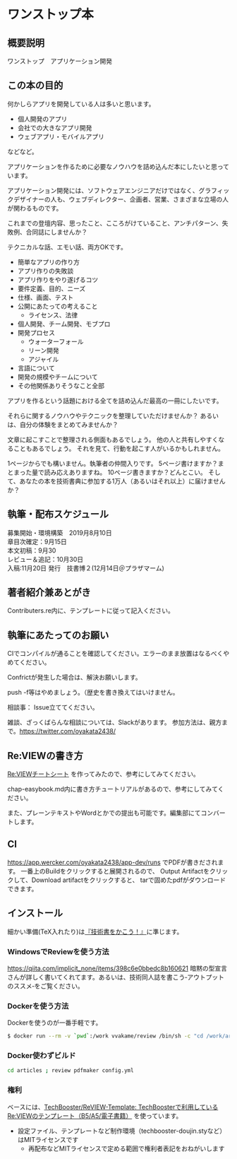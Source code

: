 # ワンストップ本

## 概要説明
ワンストップ　アプリケーション開発

## この本の目的

何かしらアプリを開発している人は多いと思います。

* 個人開発のアプリ
* 会社での大きなアプリ開発
* ウェブアプリ・モバイルアプリ

などなど。

アプリケーションを作るために必要なノウハウを詰め込んだ本にしたいと思っています。

アプリケーション開発には、ソフトウェアエンジニアだけではなく、グラフィックデザイナーの人も、ウェブディレクター、企画者、営業、さまざまな立場の人が関わるものです。

これまでの登壇内容、思ったこと、こころがけていること、アンチパターン、失敗例、合同誌にしませんか？

テクニカルな話、エモい話、両方OKです。
* 簡単なアプリの作り方
* アプリ作りの失敗談
* アプリ作りをやり遂げるコツ
* 要件定義、目的、ニーズ
* 仕様、画面、テスト
* 公開にあたっての考えること
  - ライセンス、法律
* 個人開発、チーム開発、モブプロ
* 開発プロセス
  - ウォーターフォール
  - リーン開発
  - アジャイル
* 言語について
* 開発の規模やチームについて
* その他関係ありそうなこと全部

アプリを作るという話題における全てを詰め込んだ最高の一冊にしたいです。

それらに関するノウハウやテクニックを整理していただけませんか？
あるいは、自分の体験をまとめてみませんか？

文章に起こすことで整理される側面もあるでしょう。
他の人と共有しやすくなることもあるでしょう。
それを見て、行動を起こす人がいるかもしれません。

1ページからでも構いません。執筆者の仲間入りです。
5ページ書けますか？まとまった量で読み応えありますね。
10ページ書きますか？どんとこい。
そして、あなたの本を技術書典に参加する1万人（あるいはそれ以上）に届けませんか？

## 執筆・配布スケジュール
募集開始・環境構築　2019月8月10日  
章目次確定：9月15日  
本文初稿：9月30  
レビュー＆追記：10月30日  
入稿:11月20日
発行　技書博２(12月14日＠プラザマーム)

## 著者紹介兼あとがき
Contributers.re内に、テンプレートに従って記入ください。

## 執筆にあたってのお願い
CIでコンパイルが通ることを確認してください。エラーのまま放置はなるべくやめてください。

Confrictが発生した場合は、解決お願いします。

push -f等はやめましょう。（歴史を書き換えてはいけません。

相談事：
Issue立ててください。

雑談、ざっくばらんな相談については、Slackがあります。
参加方法は、親方まで。https://twitter.com/oyakata2438/
## Re:VIEWの書き方

[Re:VIEWチートシート](https://gist.github.com/erukiti/c4e3189dda179a0f0b73299fb5787838) を作ってみたので、参考にしてみてください。

chap-easybook.md内に書き方チュートリアルがあるので、参考にしてみてください。

また、プレーンテキストやWordとかでの提出も可能です。編集部にてコンバートします。

## CI
https://app.wercker.com/oyakata2438/app-dev/runs
でPDFが書きだされます。
一番上のBuildをクリックすると展開されるので、
Output Artifactをクリックして、Download artifactをクリックすると、
tarで固めたpdfがダウンロードできます。

## インストール

細かい準備(TeX入れたり)は[『技術書をかこう！』](https://github.com/TechBooster/C89-FirstStepReVIEW-v2)に準じます。

### WindowsでReviewを使う方法

https://qiita.com/implicit_none/items/398c6e0bbedc8b160621
暗黙の型宣言さんが詳しく書いてくれてます。あるいは、技術同人誌を書こう‐アウトプットのススメ‐をご覧ください。

### Dockerを使う方法

Dockerを使うのが一番手軽です。

```sh
$ docker run --rm -v `pwd`:/work vvakame/review /bin/sh -c "cd /work/articles ; review-pdfmaker config.yml"
```

### Docker使わずビルド

```sh
cd articles ; review pdfmaker config.yml
```

### 権利

ベースには、[TechBooster/ReVIEW\-Template: TechBoosterで利用しているRe:VIEWのテンプレート（B5/A5/電子書籍）](https://github.com/TechBooster/ReVIEW-Template) を使っています。

  * 設定ファイル、テンプレートなど制作環境（techbooster-doujin.styなど）はMITライセンスです
    * 再配布などMITライセンスで定める範囲で権利者表記をおねがいします
